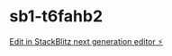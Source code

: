 # sb1-t6fahb2

[Edit in StackBlitz next generation editor ⚡️](https://stackblitz.com/~/github.com/reaganroo22/sb1-t6fahb2)